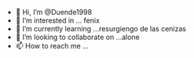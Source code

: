 - 👋 Hi, I’m @Duende1998
- 👀 I’m interested in ... fenix
- 🌱 I’m currently learning ...resurgiengo de las cenizas
- 💞️ I’m looking to collaborate on ...alone
- 📫 How to reach me ...

<!---
Duende1998/Duende1998 is a ✨ special ✨ repository because its `README.md` (this file) appears on your GitHub profile.
You can click the Preview link to take a look at your changes.
--->
